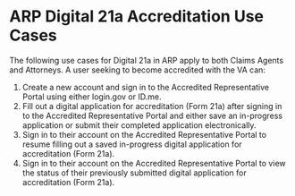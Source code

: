 # ARP Digital 21a Accreditation Use Cases

The following use cases for Digital 21a in ARP apply to both Claims Agents and Attorneys. A user seeking to become accredited with the VA can:
1. Create a new account and sign in to the Accredited Representative Portal using either login.gov or ID.me.
2. Fill out a digital application for accreditation (Form 21a) after signing in to the Accredited Representative Portal and either save an in-progress application or submit their completed application electronically.
3. Sign in to their account on the Accredited Representative Portal to resume filling out a saved in-progress digital application for accreditation (Form 21a).
4. Sign in to their account on the Accredited Representative Portal to view the status of their previously submitted digital application for accreditation (Form 21a).
